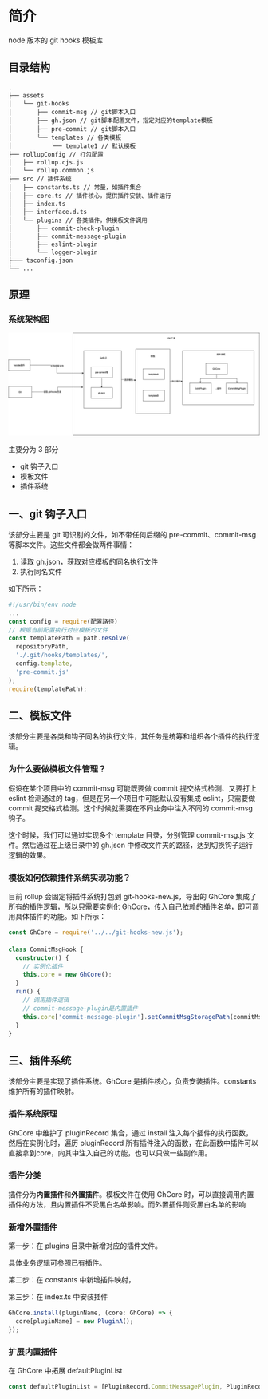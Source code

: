 # 简介

node 版本的 git hooks 模板库

## 目录结构

```shell
.
├── assets
│   └── git-hooks
│       ├── commit-msg // git脚本入口
│       ├── gh.json // git脚本配置文件，指定对应的template模板
│       ├── pre-commit // git脚本入口
│       └── templates // 各类模板
│           └── template1 // 默认模板
├── rollupConfig // 打包配置
│   ├── rollup.cjs.js
│   └── rollup.common.js
├── src // 插件系统
│   ├── constants.ts // 常量，如插件集合
│   ├── core.ts // 插件核心，提供插件安装、插件运行
│   ├── index.ts
│   ├── interface.d.ts
│   └── plugins // 各类插件，供模板文件调用
│       ├── commit-check-plugin
│       ├── commit-message-plugin
│       ├── eslint-plugin
│       └── logger-plugin
├─── tsconfig.json
└── ...
```

## 原理

### 系统架构图

![img1](./assets/images/git工具uml图.png)

主要分为 3 部分

- git 钩子入口
- 模板文件
- 插件系统

## 一、git 钩子入口

该部分主要是 git 可识别的文件，如不带任何后缀的 pre-commit、commit-msg 等脚本文件。这些文件都会做两件事情：

1. 读取 gh.json，获取对应模板的同名执行文件
2. 执行同名文件

如下所示：

```js
#!/usr/bin/env node
...
const config = require(配置路径)
// 根据当前配置执行对应模板的文件
const templatePath = path.resolve(
  repositoryPath,
  './.git/hooks/templates/',
  config.template,
  'pre-commit.js'
);
require(templatePath);
```

## 二、模板文件

该部分主要是各类和钩子同名的执行文件，其任务是统筹和组织各个插件的执行逻辑。

### 为什么要做模板文件管理？

假设在某个项目中的 commit-msg 可能既要做 commit 提交格式检测、又要打上 eslint 检测通过的 tag，但是在另一个项目中可能默认没有集成 eslint，只需要做 commit 提交格式检测。这个时候就需要在不同业务中注入不同的 commit-msg 钩子。

这个时候，我们可以通过实现多个 template 目录，分别管理 commit-msg.js 文件。然后通过在上级目录中的 gh.json 中修改文件夹的路径，达到切换钩子运行逻辑的效果。

### 模板如何依赖插件系统实现功能？

目前 rollup 会固定将插件系统打包到 git-hooks-new.js，导出的 GhCore 集成了所有的插件逻辑，所以只需要实例化 GhCore，传入自己依赖的插件名单，即可调用具体插件的功能。如下所示：

```ts
const GhCore = require('../../git-hooks-new.js');

class CommitMsgHook {
  constructor() {
    // 实例化插件
    this.core = new GhCore();
  }
  run() {
    // 调用插件逻辑
    // commit-message-plugin是内置插件
    this.core['commit-message-plugin'].setCommitMsgStoragePath(commitMsgStoragePath);
  }
}
```

## 三、插件系统

该部分主要是实现了插件系统。GhCore 是插件核心，负责安装插件。constants 维护所有的插件映射。

### 插件系统原理

GhCore 中维护了 pluginRecord 集合，通过 install 注入每个插件的执行函数，然后在实例化时，遍历 pluginRecord 所有插件注入的函数，在此函数中插件可以直接拿到core，向其中注入自己的功能，也可以只做一些副作用。

### 插件分类

插件分为**内置插件**和**外置插件**。模板文件在使用 GhCore 时，可以直接调用内置插件的方法，且内置插件不受黑白名单影响。而外置插件则受黑白名单的影响

### 新增外置插件

第一步：在 plugins 目录中新增对应的插件文件。

具体业务逻辑可参照已有插件。

第二步：在 constants 中新增插件映射，

第三步：在 index.ts 中安装插件

```ts
GhCore.install(pluginName, (core: GhCore) => {
  core[pluginName] = new PluginA();
});
```

### 扩展内置插件

在 GhCore 中拓展 defaultPluginList

```ts
const defaultPluginList = [PluginRecord.CommitMessagePlugin, PluginRecord.LoggerPlugin];
```
